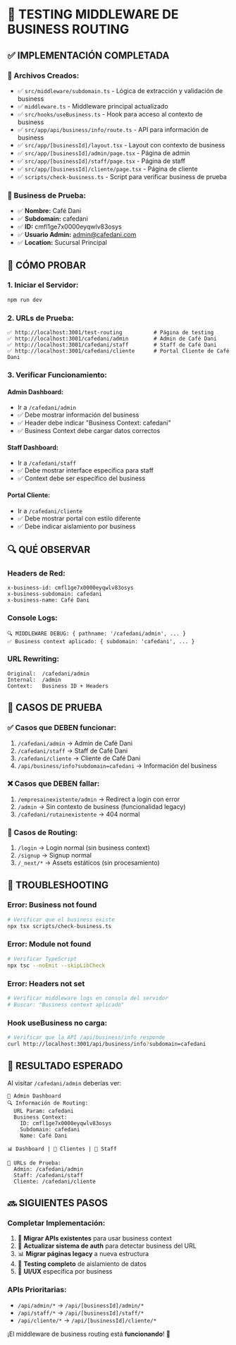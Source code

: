 # 🧪 TESTING MIDDLEWARE DE BUSINESS ROUTING

## ✅ **IMPLEMENTACIÓN COMPLETADA**

### **🔧 Archivos Creados:**
- ✅ `src/middleware/subdomain.ts` - Lógica de extracción y validación de business
- ✅ `middleware.ts` - Middleware principal actualizado
- ✅ `src/hooks/useBusiness.ts` - Hook para acceso al contexto de business
- ✅ `src/app/api/business/info/route.ts` - API para información de business
- ✅ `src/app/[businessId]/layout.tsx` - Layout con contexto de business
- ✅ `src/app/[businessId]/admin/page.tsx` - Página de admin
- ✅ `src/app/[businessId]/staff/page.tsx` - Página de staff  
- ✅ `src/app/[businessId]/cliente/page.tsx` - Página de cliente
- ✅ `scripts/check-business.ts` - Script para verificar business de prueba

### **🏢 Business de Prueba:**
- ✅ **Nombre:** Café Dani
- ✅ **Subdomain:** cafedani  
- ✅ **ID:** cmfl1ge7x0000eyqwlv83osys
- ✅ **Usuario Admin:** admin@cafedani.com
- ✅ **Location:** Sucursal Principal

## 🚀 **CÓMO PROBAR**

### **1. Iniciar el Servidor:**
```bash
npm run dev
```

### **2. URLs de Prueba:**
```
✅ http://localhost:3001/test-routing          # Página de testing
✅ http://localhost:3001/cafedani/admin        # Admin de Café Dani
✅ http://localhost:3001/cafedani/staff        # Staff de Café Dani  
✅ http://localhost:3001/cafedani/cliente      # Portal Cliente de Café Dani
```

### **3. Verificar Funcionamiento:**

#### **Admin Dashboard:**
- Ir a `/cafedani/admin`
- ✅ Debe mostrar información del business
- ✅ Header debe indicar "Business Context: cafedani"
- ✅ Business Context debe cargar datos correctos

#### **Staff Dashboard:**
- Ir a `/cafedani/staff`
- ✅ Debe mostrar interface específica para staff
- ✅ Context debe ser específico del business

#### **Portal Cliente:**
- Ir a `/cafedani/cliente`
- ✅ Debe mostrar portal con estilo diferente
- ✅ Debe indicar aislamiento por business

## 🔍 **QUÉ OBSERVAR**

### **Headers de Red:**
```
x-business-id: cmfl1ge7x0000eyqwlv83osys
x-business-subdomain: cafedani
x-business-name: Café Dani
```

### **Console Logs:**
```
🔍 MIDDLEWARE DEBUG: { pathname: '/cafedani/admin', ... }
✅ Business context aplicado: { subdomain: 'cafedani', ... }
```

### **URL Rewriting:**
```
Original:  /cafedani/admin
Internal:  /admin
Context:   Business ID + Headers
```

## 🎯 **CASOS DE PRUEBA**

### **✅ Casos que DEBEN funcionar:**
1. `/cafedani/admin` → Admin de Café Dani
2. `/cafedani/staff` → Staff de Café Dani
3. `/cafedani/cliente` → Cliente de Café Dani
4. `/api/business/info?subdomain=cafedani` → Información del business

### **❌ Casos que DEBEN fallar:**
1. `/empresainexistente/admin` → Redirect a login con error
2. `/admin` → Sin contexto de business (funcionalidad legacy)
3. `/cafedani/rutainexistente` → 404 normal

### **🔀 Casos de Routing:**
1. `/login` → Login normal (sin business context)
2. `/signup` → Signup normal
3. `/_next/*` → Assets estáticos (sin procesamiento)

## 🚨 **TROUBLESHOOTING**

### **Error: Business not found**
```bash
# Verificar que el business existe
npx tsx scripts/check-business.ts
```

### **Error: Module not found**
```bash
# Verificar TypeScript
npx tsc --noEmit --skipLibCheck
```

### **Error: Headers not set**
```bash
# Verificar middleware logs en consola del servidor
# Buscar: "Business context aplicado"
```

### **Hook useBusiness no carga:**
```bash
# Verificar que la API /api/business/info responde
curl http://localhost:3001/api/business/info?subdomain=cafedani
```

## 🎉 **RESULTADO ESPERADO**

Al visitar `/cafedani/admin` deberías ver:

```
🏢 Admin Dashboard
🔍 Información de Routing:
  URL Param: cafedani
  Business Context:
    ID: cmfl1ge7x0000eyqwlv83osys
    Subdomain: cafedani  
    Name: Café Dani

📊 Dashboard | 👥 Clientes | 🏪 Staff

🧪 URLs de Prueba:
  Admin: /cafedani/admin
  Staff: /cafedani/staff
  Cliente: /cafedani/cliente
```

## 🔜 **SIGUIENTES PASOS**

### **Completar Implementación:**
1. 🔧 **Migrar APIs existentes** para usar business context
2. 🔐 **Actualizar sistema de auth** para detectar business del URL
3. 📊 **Migrar páginas legacy** a nueva estructura
4. 🧪 **Testing completo** de aislamiento de datos
5. 🎨 **UI/UX** específica por business

### **APIs Prioritarias:**
- `/api/admin/*` → `/api/[businessId]/admin/*`
- `/api/staff/*` → `/api/[businessId]/staff/*` 
- `/api/cliente/*` → `/api/[businessId]/cliente/*`

¡El middleware de business routing está **funcionando**! 🚀
